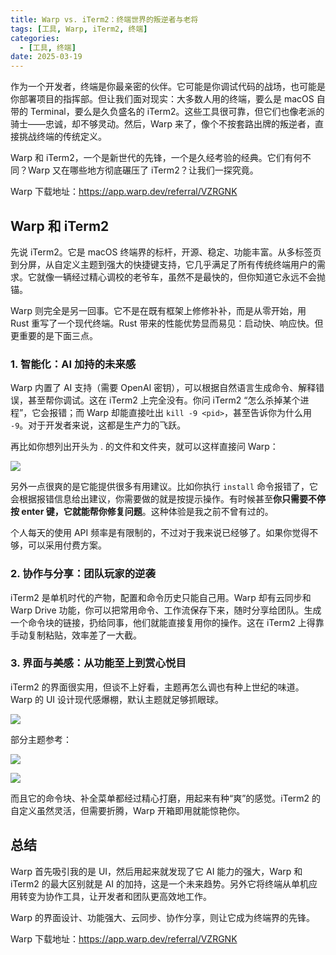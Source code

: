 ```yaml
---
title: Warp vs. iTerm2：终端世界的叛逆者与老将
tags: [工具, Warp, iTerm2, 终端]
categories:
  - [工具, 终端]
date: 2025-03-19
---
```


作为一个开发者，终端是你最亲密的伙伴。它可能是你调试代码的战场，也可能是你部署项目的指挥部。但让我们面对现实：大多数人用的终端，要么是 macOS 自带的 Terminal，要么是久负盛名的 iTerm2。这些工具很可靠，但它们也像老派的骑士——忠诚，却不够灵动。然后，Warp 来了，像个不按套路出牌的叛逆者，直接挑战终端的传统定义。

Warp 和 iTerm2，一个是新世代的先锋，一个是久经考验的经典。它们有何不同？Warp 又在哪些地方彻底碾压了 iTerm2？让我们一探究竟。

<!-- more -->

Warp 下载地址：https://app.warp.dev/referral/VZRGNK

## Warp 和 iTerm2

先说 iTerm2。它是 macOS 终端界的标杆，开源、稳定、功能丰富。从多标签页到分屏，从自定义主题到强大的快捷键支持，它几乎满足了所有传统终端用户的需求。它就像一辆经过精心调校的老爷车，虽然不是最快的，但你知道它永远不会抛锚。

Warp 则完全是另一回事。它不是在既有框架上修修补补，而是从零开始，用 Rust 重写了一个现代终端。Rust 带来的性能优势显而易见：启动快、响应快。但更重要的是下面三点。

### 1. 智能化：AI 加持的未来感


Warp 内置了 AI 支持（需要 OpenAI 密钥），可以根据自然语言生成命令、解释错误，甚至帮你调试。这在 iTerm2 上完全没有。你问 iTerm2 “怎么杀掉某个进程”，它会报错；而 Warp 却能直接吐出 `kill -9 <pid>`，甚至告诉你为什么用 `-9`。对于开发者来说，这都是生产力的飞跃。

再比如你想列出开头为 . 的文件和文件夹，就可以这样直接问 Warp：

![](https://p.ipic.vip/i928lb.png)

另外一点很爽的是它能提供很多有用建议。比如你执行 `install` 命令报错了，它会根据报错信息给出建议，你需要做的就是按提示操作。有时候甚至**你只需要不停按 enter 键，它就能帮你修复问题**。这种体验是我之前不曾有过的。

个人每天的使用 API 频率是有限制的，不过对于我来说已经够了。如果你觉得不够，可以采用付费方案。

### 2. 协作与分享：团队玩家的逆袭

iTerm2 是单机时代的产物，配置和命令历史只能自己用。Warp 却有云同步和 Warp Drive 功能，你可以把常用命令、工作流保存下来，随时分享给团队。生成一个命令块的链接，扔给同事，他们就能直接复用你的操作。这在 iTerm2 上得靠手动复制粘贴，效率差了一大截。

### 3. 界面与美感：从功能至上到赏心悦目

iTerm2 的界面很实用，但谈不上好看，主题再怎么调也有种上世纪的味道。Warp 的 UI 设计现代感爆棚，默认主题就足够抓眼球。

![](https://p.ipic.vip/jhovzr.png)

部分主题参考：

![](https://p.ipic.vip/1q34g0.png)

![](https://p.ipic.vip/fmt28k.png)

而且它的命令块、补全菜单都经过精心打磨，用起来有种“爽”的感觉。iTerm2 的自定义虽然灵活，但需要折腾，Warp 开箱即用就能惊艳你。

## 总结

Warp 首先吸引我的是 UI，然后用起来就发现了它 AI 能力的强大，Warp 和 iTerm2 的最大区别就是 AI 的加持，这是一个未来趋势。另外它将终端从单机应用转变为协作工具，让开发者和团队更高效地工作。

Warp 的界面设计、功能强大、云同步、协作分享，则让它成为终端界的先锋。

Warp 下载地址：https://app.warp.dev/referral/VZRGNK